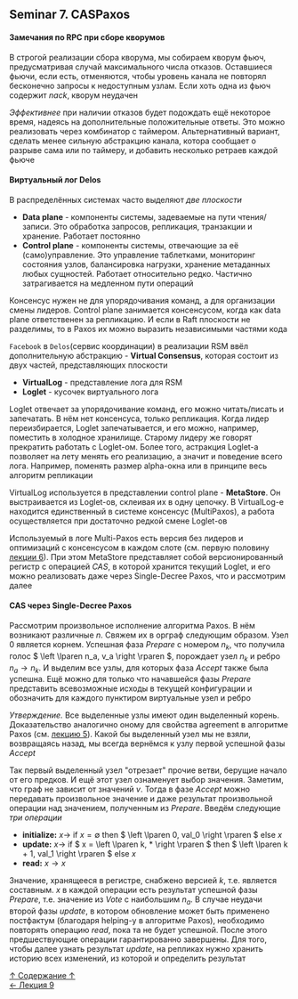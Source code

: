 ## Seminar 7. CASPaxos

#### Замечания по RPC при сборе кворумов

В строгой реализации сбора кворума, мы собираем кворум фьюч, предусматривая случай максимального числа отказов. Оставшиеся фьючи, если есть, отменяются, чтобы уровень канала не повторял бесконечно запросы к недоступным узлам. Если хоть одна из фьюч содержит $nack$, кворум неудачен

*Эффективнее* при наличии отказов будет подождать ещё некоторое время, надеясь на дополнительные положительные ответы. Это можно реализовать через комбинатор с таймером. Альтернативный вариант, сделать менее сильную абстракцию канала, котора сообщает о разрыве сама или по таймеру, и добавить несколько ретраев каждой фьюче

#### Виртуальный лог Delos

В распределённых системах часто выделяют *две плоскости*
- **Data plane** - компоненты системы, задеваемые на пути чтения/записи. Это обработка запросов, репликация, транзакции и хранение. Работает постоянно
- **Control plane** - компоненты системы, отвечающие за её (само)управление. Это управление таблетками, мониторинг состояния узлов, балансировка нагрузки, хранение метаданных любых сущностей. Работает относительно редко. Частично затрагивается на медленном пути операций

Консенсус нужен не для упорядочивания команд, а для организации смены лидеров. Control plane занимается консенсусом, когда как data plane ответственен за репликацию. И если в Raft плоскости не разделимы, то в Paxos их можно выразить независимыми частями кода

`Facebook` в `Delos`(сервис координации) в реализации RSM ввёл дополнительную абстракцию - **Virtual Consensus**, которая состоит из двух частей, представляющих плоскости
- **VirtualLog** - представление лога для RSM
- **Loglet** - кусочек виртуального лога

Loglet отвечает за упорядочивание команд, его можно читать/писать и запечатать. В нём нет консенсуса, только репликация. Когда лидер переизбирается, Loglet запечатывается, и его можно, например, поместить в холодное хранилище. Старому лидеру же говорят прекратить работать с Loglet-ом. Более того, астракция Loglet-а позволяет на лету менять его реализацию, а значит и поведение всего лога. Например, поменять размер alpha-окна или в принципе весь алгоритм репликации

VirtualLog используется в представлении control plane - **MetaStore**. Он выстраивается из Loglet-ов, склеивая их в одну цепочку. В VirtualLog-е находится единственный в системе консенсус (MultiPaxos), а работа осуществляется при достаточно редкой смене Loglet-ов

Используемый в логе Multi-Paxos есть версия без лидеров и оптимизаций с консенсусом в каждом слоте (см. первую половину [лекции 6](https://github.com/ddvamp/distributed-db-learning/blob/main/notes/dist-sys-mipt/lectures/lecture-6.md#построение-лога)). При этом MetaStore представляет собой версионированный регистр с операцией $CAS$, в которой хранится текущий Loglet, и его можно реализовать даже через Single-Decree Paxos, что и рассмотрим далее

#### CAS через Single-Decree Paxos

Рассмотрим произвольное исполнение алгоритма Paxos. В нём возникают различные $n$. Свяжем их в орграф следующим образом. Узел $0$ является корнем. Успешная фаза $Prepare$ с номером $n_k$, что получила голос $` \left \lparen n_a, v_a \right \rparen `$, порождает узел $n_k$ и ребро $` n_a \to n_k `$. И выделим все узлы, для которых фаза $Accept$ также была успешна. Ещё можно для только что начавшейся фазы $Prepare$ представить всевозможные исходы в текущей конфигурации и обозначить для каждого пунктиром виртуальные узел и ребро

*Утверждение.* Все выделенные узлы имеют один выделенный корень. Доказательство аналогично оному для свойства agreement в алгоритме Paxos (см. [лекцию 5](https://github.com/ddvamp/distributed-db-learning/blob/main/notes/dist-sys-mipt/lectures/lecture-5.md#доказательство-свойств)). Какой бы выделенный узел мы не взяли, возвращаясь назад, мы всегда вернёмся к узлу первой успешной фазы $Accept$

Так первый выделенный узел "отрезает" прочие ветви, берущие начало от его предков. И ещё этот узел ознаменует выбор значения. Заметим, что граф не зависит от значений $v$. Тогда в фазе $Accept$ можно передавать произвольное значение и даже результат произвольной операции над значением, полученным из $Prepare$. Введём следующие *три операции*
- **initialize:** $` x \to `$ if $` x = \emptyset `$ then $` \left \lparen 0, val_0 \right \rparen `$ else $x$
- **update:** $` x \to `$ if $` x = \left \lparen k, * \right \rparen `$ then $` \left \lparen k + 1, val_1 \right \rparen `$ else $x$
- **read:** $` x \to x `$

Значение, хранящееся в регистре, снабжено версией $k$, т.е. является составным. $x$ в каждой операции есть результат успешной фазы $Prepare$, т.е. значение из $Vote$ с наибольшим $n_a$. В случае неудачи второй фазы $update$, в котором обновление может быть применено постфактум (благодаря helping-у в алгоритме Paxos), необходимо повторять операцию $read$, пока та не будет успешной. После этого предшествующие операции гарантированно завершены. Для того, чтобы далее узнать результат $update$, на репликах нужно хранить историю всех изменений, из которой и определить результат

[↑ Содержание ↑](https://github.com/ddvamp/distributed-db-learning/tree/main/notes/dist-sys-mipt#содержание)\
[← Лекция 9](https://github.com/ddvamp/distributed-db-learning/blob/main/notes/dist-sys-mipt/lectures/lecture-9.md)

